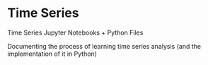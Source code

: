 # Time Series
Time Series Jupyter Notebooks + Python Files

Documenting the process of learning time series analysis (and the implementation of it in Python)
